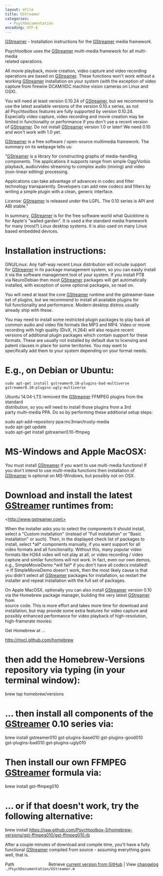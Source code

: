 ```yaml
---
layout: mfile
title: GStreamer
categories:
  - PsychDocumentation
encoding: UTF-8
---
```


[GStreamer](/docs/GStreamer) - Installation instructions for the [GStreamer](/docs/GStreamer) media framework.  

Psychtoolbox uses the [GStreamer](/docs/GStreamer) multi-media framework for all multi-media  
related operations.  

All movie playback, movie creation, video capture and video recording  
operations are based on [GStreamer](/docs/GStreamer). These functions won't work without a  
working [GStreamer](/docs/GStreamer) installation on your system (with the exception of video  
capture from firewire DCAM/IIDC machine vision cameras on Linux and OSX).  

You will need at least version 0.10.24 of [GStreamer](/docs/GStreamer), but we recommend to  
use the latest available versions of the version 0.10.x series, as not  
all Psychtoolbox features are fully supported by version 0.10.24.  
Especially video capture, video recording and movie creation may be  
limited in functionality or performance if you don't use a recent version  
of [GStreamer](/docs/GStreamer). Do not install [GStreamer](/docs/GStreamer) version 1.0 or later! We need 0.10  
and won't work with 1.0 yet.  

[GStreamer](/docs/GStreamer) is a free software / open-source multimedia framework. The  
summary on its webpage tells us:  

"[GStreamer](/docs/GStreamer) is a library for constructing graphs of media-handling  
components. The applications it supports range from simple Ogg/Vorbis  
playback, audio/video streaming to complex audio (mixing) and video  
(non-linear editing) processing.  

Applications can take advantage of advances in codec and filter  
technology transparently. Developers can add new codecs and filters by  
writing a simple plugin with a clean, generic interface.  

License: [GStreamer](/docs/GStreamer) is released under the LGPL. The 0.10 series is API and  
ABI stable."  

In summary, [GStreamer](/docs/GStreamer) is for the free software world what Quicktime is  
for Apple's "walled garden". It is used a the standard media framework  
for many (most?) Linux desktop systems. It is also used on many Linux  
based embedded devices.  


# Installation instructions:  


GNU/Linux: Any half-way recent Linux distribution will include support  
for [GStreamer](/docs/GStreamer) in its package management system, so you can easily install  
it via the software management tool of your system. If you install PTB  
via NeuroDebian then most [GStreamer](/docs/GStreamer) packages will get automatically  
installed, with exception of some optional packages, so read on.  

You will need at least the core [GStreamer](/docs/GStreamer) runtime and the gstreamer-base  
set of plugins, but we recommend to install all available plugins for  
full functionality and performance. Modern desktop distros usually  
already ship with these.  

You may need to install some restricted plugin packages to play back all  
common audio and video file formats like MP3 and MP4. Video or movie  
recording with high quality (DivX, H.264) will also require recent  
versions of additional plugin packages which contain support for these  
formats. These are usually not installed by default due to licensing and  
patent clauses in place for some territories. You may want to  
specifically add them to your system depending on your format needs.  

# E.g., on Debian or Ubuntu:  

    sudo apt-get install gstreamer0.10-plugins-bad-multiverse  
    gstreamer0.10-plugins-ugly-multiverse  

Ubuntu 14.04-LTS removed the [GStreamer](/docs/GStreamer) FFMPEG plugins from the standard  
distribution, so you will need to install those plugins from a 3rd  
party multi-media PPA. Do so by performing these additional setup steps:  

sudo apt-add-repository ppa:mc3man/trusty-media  
sudo apt-get update  
sudo apt-get install gstreamer0.10-ffmpeg  


# MS-Windows and Apple MacOSX:  

You must install [GStreamer](/docs/GStreamer) if you want to use multi-media functions! If  
you don't intend to use multi-media functions then installation of  
[GStreamer](/docs/GStreamer) is optional on MS-Windows, but possibly not on OSX.  

# Download and install the latest [GStreamer](/docs/GStreamer) runtimes from:  

\<http://www.gstreamer.com\>  

When the installer asks you to select the components it should install,  
select a "Custom installation" (instead of "Full installation" or "Basic  
installation" or such). Then, in the displayed check list of packages to  
install, select \*all\* components manually, if you want support for all  
video formats and all functionality. Without this, many popular video  
formats like H264 video will not play at all, or video recording / video  
capture and similar functions will not work. In fact, even our own demos,  
e.g., SimpleMovieDemo \*will fail\* if you don't have all codecs installed!  
-\> If SimpleMovieDemo doesn't work, then the most likely cause is that  
you didn't select all [GStreamer](/docs/GStreamer) packages for installation, so restart the  
installer and repeat installation with the full set of packages.  


On Apple MacOSX, optionally you can also install [GStreamer](/docs/GStreamer) version 0.10  
via the Homebrew package manager, building the very latest [GStreamer](/docs/GStreamer) from  
source code. This is more effort and takes more time for download and  
installation, but may provide some extra features for video capture and  
possibly enhanced performance for video playback of high-resolution,  
high-framerate movies:  

Get Homebrew at ...  

http://mxcl.github.com/homebrew  

# then add the Homebrew-Versions repository via typing (in your terminal window):  

brew tap homebrew/versions  

# ... then install all components of the [GStreamer](/docs/GStreamer) 0.10 series via:  

brew install gstreamer010 gst-plugins-base010 gst-plugins-good010  
gst-plugins-bad010 gst-plugins-ugly010  

# Then install our own FFMPEG [GStreamer](/docs/GStreamer) formula via:  

brew install gst-ffmpeg010  

# ... or if that doesn't work, try the following alternative:  

brew install https://raw.github.com/Psychtoolbox-3/homebrew-versions/gst-ffmpeg010/gst-ffmpeg010.rb  

After a couple minutes of download and compile time, you'll have a fully  
functional [GStreamer](/docs/GStreamer) compiled from source - assuming everything goes  
well, that is.  



<div class="code_header" style="text-align:right;">
  <span style="float:left;">Path&nbsp;&nbsp;</span> <span class="counter">Retrieve <a href=
  "https://raw.github.com/Psychtoolbox-3/Psychtoolbox-3/beta/./PsychDocumentation/GStreamer.m">current version from GitHub</a> | View <a href=
  "https://github.com/Psychtoolbox-3/Psychtoolbox-3/commits/beta/./PsychDocumentation/GStreamer.m">changelog</a></span>
</div>
<div class="code">
  <code>./PsychDocumentation/GStreamer.m</code>
</div>
